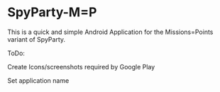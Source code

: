 SpyParty-M=P
============
This is a quick and simple Android Application for the Missions=Points variant of SpyParty.


ToDo:

Create Icons/screenshots required by Google Play

Set application name